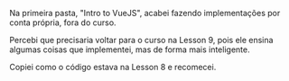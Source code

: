 Na primeira pasta, "Intro to VueJS", acabei fazendo implementações por conta própria, fora do curso.

Percebi que precisaria voltar para o curso na Lesson 9, pois ele ensina algumas coisas que implementei, mas de forma mais inteligente.

Copiei como o código estava na Lesson 8 e recomecei.
